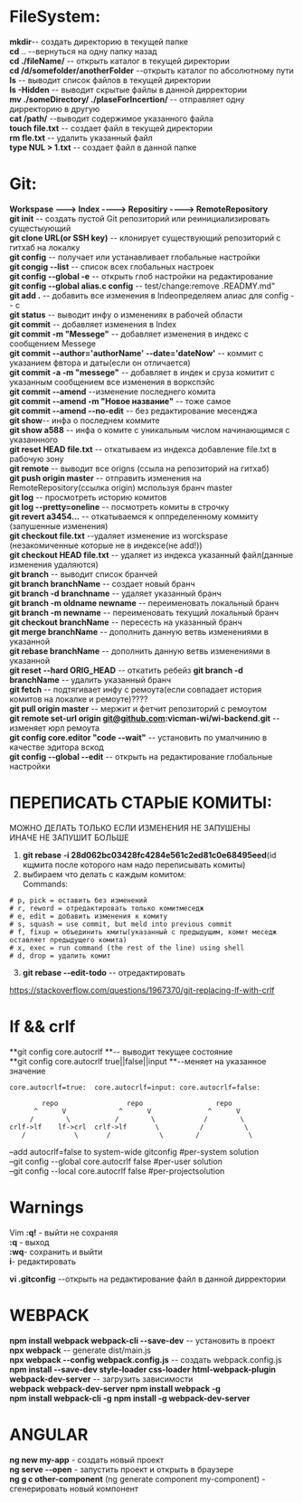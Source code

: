 # FileSystem:  
**mkdir**-- создать директорию в текущей папке      
**cd** .. --вернуться на одну папку назад  
**cd ./fileName/**  -- открыть каталог в текущей директории  
**cd /d/somefolder/anotherFolder** --открыть каталог по абсолютному пути  
**ls** -- выводит список файлов в текущей директории  
**ls -Hidden** -- выводит скрытые файлы в данной дирректории  
**mv ./someDirectory/ ./plaseForIncertion/**  -- отправляет одну дирректорию в другую  
**cat /path/** --выводит содержимое указанного файла  
**touch file.txt** -- создает файл в текущей директории  
**rm fle.txt** -- удалить указанный файл  
**type NUL > 1.txt** -- создает файл в данной папке   


# Git:  
**Workspase ---> Index ----> Repositiry ----> RemoteRepository**   
**git init** -- создать пустой Git репозиторий или реинициализировать сущестыующий  
**git clone URL(or SSH key)** -- клонирует существующий репозиторий с гитхаб на локалку  
**git config** -- получает или устанавливает глобальные настройки   
**git congig --list** -- список всех глобальных настроек  
**git config --global -e**    -- открыть глоб настройки на редактирование  
**git config --global alias.c config** -- test/change:remove .READMY.md"  
**git add .** -- добавить все изменения в Indeопределяем алиас для config -- c  
**git status** -- выводит инфу о изменениях в рабочей области  
**git commit** -- добавляет изменения в Index  
**git commit -m "Messege"** -- добавляет изменения в индекс с сообщением Messege  
**git commit --author='authorName' --date='dateNow'** -- коммит с указанием фвтора и даты(если он отличается)  
**git commit -a -m "messege"** -- добавляет в индек и сруза комитит с указанным сообщением все изменения в воркспэйс  
**git commit --amend** --изменение последнего комита  
**git commit --amend -m "Новое название"** -- тоже самое  
**git commit --amend --no-edit** -- без редактирование месенджа  
**git show**-- инфа о последнем коммите  
**git show a588** -- инфа о комите с уникальным числом начинающимся с указаннного  
**git reset HEAD file.txt** -- откатываем из индекса добавление file.txt в рабочую зону  
**git remote** -- выводит все origns (ссыла на репозиторий на гитхаб)  
**git push origin master** -- отправить изменения на RemoteRepository(ссылка origin) мспользуя бранч master  
**git log** -- просмотреть историю комитов  
**git log --pretty=oneline** -- посмотреть комиты в строчку  
**git revert a3454...** -- откатываемся к оппределенному коммиту (запушенные изменения)  
**git checkout file.txt** --удаляет изменение из worckspase (незакомиченные которые не в индексе(не add!))   
**git checkout HEAD file.txt** -- удаляет из индекса указанный файл(данные изменения удаляются)     
**git branch**  -- выводит список бранчей  
**git branch branchName**  -- создает новый бранч  
**git branch -d branchname** -- удаляет указанный бранч  
**git branch -m oldname newname** -- переименовать локальный бранч  
**git branch -m newname** -- переименовать текущий локальный бранч  
**git checkout branchName** -- пересесть на указанный бранч  
**git merge branchName** -- дополнить данную ветвь изменениями в указанной  
**git rebase branchName** -- дополнить данную ветвь изменениями в указанной  
**git reset --hard ORIG_HEAD** -- откатить ребейз
**git branch -d branchName** -- удалить указанный бранч    
**git fetch** -- подтягивает инфу с ремоута(если совпадает история комитов на локалке и ремоуте)????  
**git pull origin master** -- мержит и фетчит репозиторий с ремоутом  
**git remote set-url origin git@github.com:vicman-wi/wi-backend.git** -- изменяет юрл ремоута  
**git config core.editor "code --wait"**  -- установить по умалчинию в качестве эдитора вскод  
**git config --global --edit** -- открыть на редактирование глобальные настройки


# ПЕРЕПИСАТЬ СТАРЫЕ КОМИТЫ:
МОЖНО ДЕЛАТЬ ТОЛЬКО ЕСЛИ ИЗМЕНЕНИЯ НЕ ЗАПУШЕНЫ  
ИНАЧЕ НЕ ЗАПУШИТ БОЛЬШЕ  
1) **git rebase -i 28d062bc03428fc4284e561c2ed81c0e68495eed**(id кщмита после которого нам надо переписывать комиты)  
2) выбираем что делать с каждым комитом:  
	Commands:   
```
# p, pick = оставить без изменений
# r, reword = отредактировать только комитмеседж
# e, edit = добавить изменения к комиту
# s, squash = use commit, but meld into previous commit
# f, fixup = объединить кмиты(указанный с предыдущим, комит меседж оставляет предыдущего комита)
# x, exec = run command (the rest of the line) using shell
# d, drop = удалить комит
```

3) **git rebase --edit-todo**  -- отредактировать 


https://stackoverflow.com/questions/1967370/git-replacing-lf-with-crlf  
# lf && crlf  
**git config core.autocrlf **-- выводит текущее состояние  
**git config core.autocrlf true||false||input **--меняет на указанное значение  

```
core.autocrlf=true:  core.autocrlf=input: core.autocrlf=false:

        repo                 repo                  repo
      ^      V             ^      V              ^      V
     /        \           /        \            /        \
crlf->lf    lf->crl  crlf->lf       \          /          \  
   /            \       /            \        /            \

```
–add autocrlf=false to system-wide gitconfig #per-system solution  
–git config --global core.autocrlf false #per-user solution  
–git config --local core.autocrlf false #per-projectsolution  

# Warnings
Vim 
**:q!** - выйти не сохраняя   
**:q** - выход   
**:wq**- сохранить и выйти  
**i**- редактировать   

**vi .gitconfig** --открыть на редактирование файл в данной дирректории   









# WEBPACK

**npm install webpack webpack-cli --save-dev** -- установить в проект   
**npx webpack** -- generate dist/main.js  
**npx webpack --config webpack.config.js** -- создать webpack.config.js   
**npm install --save-dev style-loader css-loader html-webpack-plugin webpack-dev-server** -- загрузить зависимости  
**webpack** 
**webpack-dev-server** 
**npm install webpack -g**  
**npm install webpack-cli -g** 
**npm install -g webpack-dev-server** 



# ANGULAR
**ng new my-app** - создать новый проект  
**ng serve --open** - запустить проект и открыть в браузере  
**ng g c other-component** (ng generate component my-component) - сгенерировать новый компонент  
